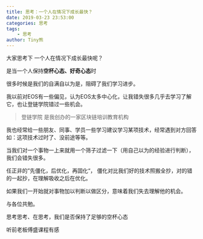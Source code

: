 ```yaml
---
title: 思考：一个人在情况下成长最快？
date: 2019-03-23 23:53:00
categories: 思考
tags:
    - 思考
author: Tiny熊
---
```



大家思考下 一个人在情况下成长最快呢？

是当一个人保持**空杯心态、好奇心态**时

很多时候是我们的自满自以为是，阻碍了我们学习进步。

我以前对EOS有一些偏见，认为EOS太多中心化，让我错失很多几乎去学习了解它，也让登链学院错过一些机会。

> 登链学院 是我创办的一家区块链培训教育机构

我也经常给一些朋友、同事、学员一些学习建议学习某项技术，经常遇到对方回答如：这项技术过时了、没前途等等。

当我们对一个事物一上来就用一个筛子过滤一下（用自己以为的经验进行判断），我们会错失很多。

任正非的”先僵化，后优化，再固化“， 僵化对比我们好的技术照搬全抄，对的错的一起抄，在理解吸收之后在优化。 

如果我们一开始就对事物加以判断以做区分，意味着我们失去理解他的机会。

与各位共勉。

思考思考、在思考，我们是否保持了足够的空杯心态

听前老板傅盛课程有感

